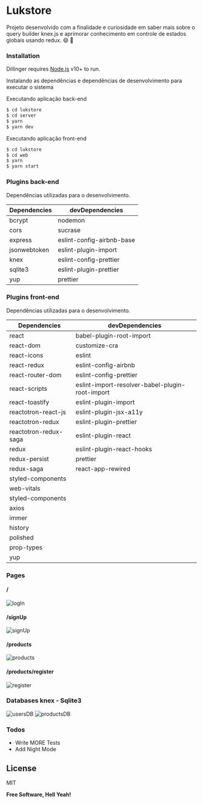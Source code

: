 # Lukstore

Projeto desenvolvido com a finalidade e curiosidade em saber mais sobre o query builder knex.js e aprimorar conhecimento em controle de estados globais usando redux. :smile: :rocket:

### Installation

Dillinger requires [Node.js](https://nodejs.org/) v10+ to run.

Instalando as dependências e dependências de desenvolvimento para executar o sistema

Executando aplicação back-end

```sh
$ cd lukstore
$ cd server
$ yarn
$ yarn dev
```

Executando aplicação front-end

```sh
$ cd lukstore
$ cd web
$ yarn
$ yarn start
```

### Plugins back-end

Dependências utilizadas para o desenvolvimento.

| Dependencies | devDependencies           |
| ------------ | ------------------------- |
| bcrypt       | nodemon                   |
| cors         | sucrase                   |
| express      | eslint-config-airbnb-base |
| jsonwebtoken | eslint-plugin-import      |
| knex         | eslint-config-prettier    |
| sqlite3      | eslint-plugin-prettier    |
| yup          | prettier                  |

### Plugins front-end

Dependências utilizadas para o desenvolvimento.

| Dependencies          | devDependencies                                 |
| --------------------- | ----------------------------------------------- |
| react                 | babel-plugin-root-import                        |
| react-dom             | customize-cra                                   |
| react-icons           | eslint                                          |
| react-redux           | eslint-config-airbnb                            |
| react-router-dom      | eslint-config-prettier                          |
| react-scripts         | eslint-import-resolver-babel-plugin-root-import |
| react-toastify        | eslint-plugin-import                            |
| reactotron-react-js   | eslint-plugin-jsx-a11y                          |
| reactotron-redux      | eslint-plugin-prettier                          |
| reactotron-redux-saga | eslint-plugin-react                             |
| redux                 | eslint-plugin-react-hooks                       |
| redux-persist         | prettier                                        |
| redux-saga            | react-app-rewired                               |
| styled-components     |                                                 |
| web-vitals            |                                                 |
| styled-components     |                                                 |
| axios                 |                                                 |
| immer                 |                                                 |
| history               |                                                 |
| polished              |                                                 |
| prop-types            |                                                 |
| yup                   |                                                 |

### Pages

#### /

![logIn](https://user-images.githubusercontent.com/38146739/105856516-16781b00-5fc8-11eb-8c55-fd85b6967380.png)

#### /signUp

![signUp](https://user-images.githubusercontent.com/38146739/105856817-62c35b00-5fc8-11eb-9032-8d499e3275f7.png)

#### /products

![products](https://user-images.githubusercontent.com/38146739/105856839-6bb42c80-5fc8-11eb-9e0e-343a23630461.png)

#### /products/register

![register](https://user-images.githubusercontent.com/38146739/105856867-7373d100-5fc8-11eb-9873-344e5b09a358.png)

### Databases knex - Sqlite3

![usersDB](https://user-images.githubusercontent.com/38146739/105857283-e8dfa180-5fc8-11eb-9a31-277dbb5a6d05.png)
![productsDB](https://user-images.githubusercontent.com/38146739/105857368-fc8b0800-5fc8-11eb-8a1e-9b34d3f56d77.png)

### Todos

- Write MORE Tests
- Add Night Mode

## License

MIT

**Free Software, Hell Yeah!**

[//]: # "These are reference links used in the body of this note and get stripped out when the markdown processor does its job. There is no need to format nicely because it shouldn't be seen. Thanks SO - http://stackoverflow.com/questions/4823468/store-comments-in-markdown-syntax"
[dill]: https://github.com/joemccann/dillinger
[git-repo-url]: https://github.com/joemccann/dillinger.git
[john gruber]: http://daringfireball.net
[df1]: http://daringfireball.net/projects/markdown/
[markdown-it]: https://github.com/markdown-it/markdown-it
[ace editor]: http://ace.ajax.org
[node.js]: http://nodejs.org
[twitter bootstrap]: http://twitter.github.com/bootstrap/
[jquery]: http://jquery.com
[@tjholowaychuk]: http://twitter.com/tjholowaychuk
[express]: http://expressjs.com
[angularjs]: http://angularjs.org
[gulp]: http://gulpjs.com
[pldb]: https://github.com/joemccann/dillinger/tree/master/plugins/dropbox/README.md
[plgh]: https://github.com/joemccann/dillinger/tree/master/plugins/github/README.md
[plgd]: https://github.com/joemccann/dillinger/tree/master/plugins/googledrive/README.md
[plod]: https://github.com/joemccann/dillinger/tree/master/plugins/onedrive/README.md
[plme]: https://github.com/joemccann/dillinger/tree/master/plugins/medium/README.md
[plga]: https://github.com/RahulHP/dillinger/blob/master/plugins/googleanalytics/README.md
